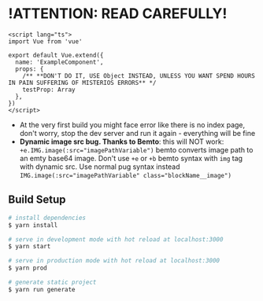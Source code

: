 # **!ATTENTION: READ CAREFULLY!**
```
<script lang="ts">
import Vue from 'vue'

export default Vue.extend({
  name: 'ExampleComponent',
  props: {
    /** **DON'T DO IT, USE Object INSTEAD, UNLESS YOU WANT SPEND HOURS IN PAIN SUFFERING OF MISTERIOS ERRORS** */
    testProp: Array 
  },
})
</script>
```
* At the very first build you might face error like there is no index page, don't worry, stop the dev server and run it again - everything will be fine
* **Dynamic image src bug. Thanks to Bemto**: this will NOT work: ```+e.IMG.image(:src="imagePathVariable")``` bemto converts image path to an emty base64 image. Don't use ```+e``` or ```+b``` bemto syntax with ```img``` tag with dynamic src. Use normal pug syntax instead ```IMG.image(:src="imagePathVariable" class="blockName__image")```

## Build Setup
``` bash
# install dependencies
$ yarn install

# serve in development mode with hot reload at localhost:3000
$ yarn start

# serve in production mode with hot reload at localhost:3000
$ yarn prod

# generate static project
$ yarn run generate
```

